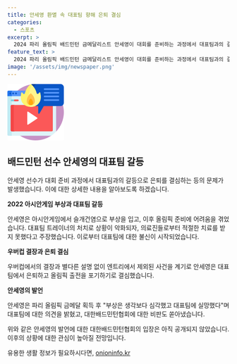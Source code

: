 ```yaml
---
title: 안세영 환멸 속 대표팀 향해 은퇴 결심
categories:
  - 스포츠
excerpt: >
  2024 파리 올림픽 배드민턴 금메달리스트 안세영이 대회를 준비하는 과정에서 대표팀과의 갈등을 겪었고, 부상에 대한 적절한 처치를 받지 못했다고 주장했습니다. 그녀는 대표팀과의 불화로 은퇴를 결심하기도 했으나 결국 금메달을 획득한 뒤 대표팀에 대한 실망과 불만을 털어놨습니다. 안세영은 대표팀에 대한 불만과 협회의 처리를 비판하며 단식과 복식의 선수 자격을 박탈하면 안된다는 입장을 밝혔습니다. 대한배드민턴협회는 아직 입장을 내놓지 않았습니다.
feature_text: >
  2024 파리 올림픽 배드민턴 금메달리스트 안세영이 대회를 준비하는 과정에서 대표팀과의 갈등을 겪었고, 부상에 대한 적절한 처치를 받지 못했다고 주장했습니다. 그녀는 대표팀과의 불화로 은퇴를 결심하기도 했으나 결국 금메달을 획득한 뒤 대표팀에 대한 실망과 불만을 털어놨습니다. 안세영은 대표팀에 대한 불만과 협회의 처리를 비판하며 단식과 복식의 선수 자격을 박탈하면 안된다는 입장을 밝혔습니다. 대한배드민턴협회는 아직 입장을 내놓지 않았습니다.
image: '/assets/img/newspaper.png'
---
```


<p><img src="/assets/img/news.png" alt="rentncar 속보" /></p>

<h2 data-ke-size="size26">배드민턴 선수 안세영의 대표팀 갈등</h2>

<p>안세영 선수가 대회 준비 과정에서 대표팀과의 갈등으로 은퇴를 결심하는 등의 문제가 발생했습니다. 이에 대한 상세한 내용을 알아보도록 하겠습니다.</p>

<p data-ke-size="size16"><b>2022 아시안게임 부상과 대표팀 갈등</b></p>

<p>안세영은 아시안게임에서 슬개건염으로 부상을 입고, 이후 올림픽 준비에 어려움을 겪었습니다. 대표팀 트레이너의 처치로 상황이 악화되자, 의료진들로부터 적절한 치료를 받지 못했다고 주장했습니다. 이로부터 대표팀에 대한 불신이 시작되었습니다.</p>

<p data-ke-size="size16"><b>우버컵 결장과 은퇴 결심</b></p>

<p>우버컵에서의 결장과 별다른 설명 없이 엔트리에서 제외된 사건을 계기로 안세영은 대표팀에서 은퇴하고 올림픽 출전을 포기하기로 결심했습니다.</p>

<p data-ke-size="size16"><b>안세영의 발언</b></p>

<p>안세영은 파리 올림픽 금메달 획득 후 "부상은 생각보다 심각했고 대표팀에 실망했다"며 대표팀에 대한 의견을 밝혔고, 대한배드민턴협회에 대한 비판도 쏟아냈습니다.</p>

<p>위와 같은 안세영의 발언에 대한 대한배드민턴협회의 입장은 아직 공개되지 않았습니다. 이후의 상황에 대한 관심이 높아질 전망입니다.</p>
유용한 생활 정보가 필요하시다면, <a href="https://onioninfo.kr" rel="dofollow">onioninfo.kr</a>


